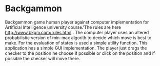 # Backgammon

Backgammon game human  player against computer implementation for Artificial Intelligence university course.'The rules are here http://www.bkgm.com/rules.html . The computer player uses an altered probabilistic version of min-max algorith to decide which move is best to make. For the evaluation of states is used a simple utility function. This application has  a simple GUI implementation. The player just drags the checker to the position he choose if possible or click on the position and if possible the checker will move there.  
